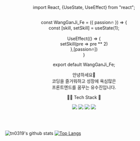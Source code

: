 <div align="center">
import React, {UseState, UseEffect} from "react";<br/><br/>

const WangGanJi_Fe = ({ passion🔥 }) => {<br/>
    const [skill, setSkill] = useState(1);<br/><br/>
    UseEffect(() => {<br/>
        setSkill(pre => pre ** 2)<br/>
    },[passion🔥])<br/>
}

export default WangGanJi_Fe;


안녕하세요🙋<br/>
코딩을 즐거워하고 성장에 욕심많은<br/>
프론트엔드를 꿈꾸는 유수진입니다.<br/>

👩‍🌾 Tech Stack 🌾
<div>
    <img src="https://img.shields.io/badge/React-61DAFB?style=for-the-badge&logo=React&logoColor=white">
    <img src="https://img.shields.io/badge/Redux-764ABC?style=for-the-badge&logo=Redux&logoColor=white">
    <img src="https://img.shields.io/badge/TypeScript-3178C6?style=for-the-badge&logo=TypeScript&logoColor=white">
    <img src="https://img.shields.io/badge/Sass-CC6699?style=for-the-badge&logo=Sass&logoColor=white">
</div><br/><br/><br/>
</div>

![tn0319's github stats](https://github-readme-stats.vercel.app/api?username=tn0319&show_icons=true&theme=react)
[![Top Langs](https://github-readme-stats.vercel.app/api/top-langs/?username=tn0319&layout=compact)](https://github.com/tn0319/github-readme-stats)
